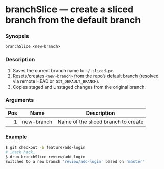 # branchSlice — create a sliced branch from the default branch

### Synopsis

`branchSlice <new-branch>`

### Description

1. Saves the current branch name to `~/.sliced-pr`.
2. Resets/creates `<new-branch>` from the repo’s default branch (resolved via
   remote HEAD or `GIT_DEFAULT_BRANCH`).
3. Copies staged and unstaged changes from the original branch.

### Arguments

| Pos | Name       | Description                         |
| --: | ---------- | ----------------------------------- |
|   1 | new-branch | Name of the sliced branch to create |

### Example

```bash
$ git checkout -b feature/add-login
# …hack hack…
$ drun branchSlice review/add-login
Switched to a new branch 'review/add-login' based on 'master'
```
